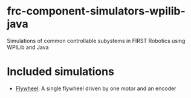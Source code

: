# frc-component-simulators-wpilib-java
Simulations of common controllable subystems in FIRST Robotics using WPILib and Java

# Included simulations

* [Flywheel](flywheel/): A single flywheel driven by one motor and an encoder
